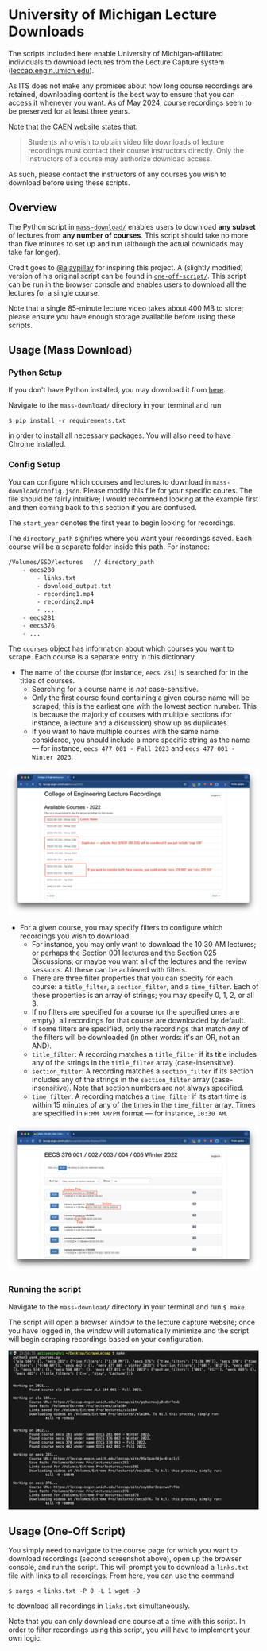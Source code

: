 # University of Michigan Lecture Downloads

The scripts included here enable University of Michigan-affiliated individuals to download lectures from the Lecture Capture system ([leccap.engin.umich.edu](https://leccap.engin.umich.edu)). 

As ITS does not make any promises about how long course recordings are retained, downloading content is the best way to ensure that you can access it whenever you want. As of May 2024, course recordings seem to be preserved for at least three years. 

Note that the [CAEN website](https://caen.engin.umich.edu/lecrecording/students/) states that:
> Students who wish to obtain video file downloads of lecture recordings must contact their course instructors directly. Only the instructors of a course may authorize download access.

As such, please contact the instructors of any courses you wish to download before using these scripts. 

## Overview 
The Python script in [`mass-download/`](/mass-download/) enables users to download **any subset** of lectures from **any number of courses**. This script should take no more than five minutes to set up and run (although the actual downloads may take far longer).

Credit goes to [@ajaypillay](https://github.com/ajaypillay) for inspiring this project. A (slightly modified) version of his original script can be found in [`one-off-script/`](/one-off-script/). This script can be run in the browser console and enables users to download all the lectures for a single course.

Note that a single 85-minute lecture video takes about 400 MB to store; please ensure you have enough storage availablle before using these scripts. 

## Usage (Mass Download)
### Python Setup
If you don't have Python installed, you may download it from [here](https://www.python.org/downloads/). 

Navigate to the `mass-download/` directory in your terminal and run
```
$ pip install -r requirements.txt
```
in order to install all necessary packages. You will also need to have Chrome installed. 

### Config Setup
You can configure which courses and lectures to download in `mass-download/config.json`. Please modify this file for your specific coures. The file should be fairly intuitive; I would recommend looking at the example first and then coming back to this section if you are confused.

The `start_year` denotes the first year to begin looking for recordings. 

The `directory_path` signifies where you want your recordings saved. Each course will be a separate folder inside this path. For instance:
```
/Volumes/SSD/lectures   // directory_path
    - eecs280
        - links.txt
        - download_output.txt
        - recording1.mp4
        - recording2.mp4
        - ...
    - eecs281
    - eecs376
    - ...
``` 

The `courses` object has information about which courses you want to scrape. Each course is a separate entry in this dictionary. 
- The name of the course (for instance, `eecs 281`) is searched for in the titles of courses. 
  - Searching for a course name is *not* case-sensitive. 
  - Only the first course found containing a given course name will be scraped; this is the earliest one with the lowest section number. This is because the majority of courses with multiple sections (for instance, a lecture and a discussion) show up as duplicates. 
  - If you want to have multiple courses with the same name considered, you should include a more specific string as the name — for instance, `eecs 477 001 - Fall 2023` and `eecs 477 001 - Winter 2023`. 

![image](images/courses-by-year.png)
- For a given course, you may specify filters to configure which recordings you wish to download. 
  - For instance, you may only want to download the 10:30 AM lectures; or perhaps the Section 001 lectures and the Section 025 Discussions; or maybe you want all of the lectures and the review sessions. All these can be achieved with filters. 
  - There are three filter properties that you can specify for each course: a `title_filter`, a `section_filter`, and a `time_filter`. Each of these properties is an array of strings; you may specify 0, 1, 2, or all 3. 
  - If no filters are specified for a course (or the specified ones are empty), all recordings for that course are downloaded by default. 
  - If some filters are specified, only the recordings that match *any* of the filters will be downloaded (in other words: it's an OR, not an AND). 
  - `title_filter`: A recording matches a `title_filter` if its title includes any of the strings in the `title_filter` array (case-insensitive). 
  - `section_filter`: A recording matches a `section_filter` if its section includes any of the strings in the `section_filter` array (case-insensitive). Note that section numbers are not always specified.
  - `time_filter`: A recording matches a `time_filter` if its start time is within 15 minutes of any of the times in the `time_filter` array. Times are specified in `H:MM AM/PM` format — for instance, `10:30 AM`. 
  
![image](images/course-page.png)

### Running the script
Navigate to the `mass-download/` directory in your terminal and run `$ make`. 

The script will open a browser window to the lecture capture website; once you have logged in, the window will automatically minimize and the script will begin scraping recordings based on your configuration. 

![image](images/example-run.png)

## Usage (One-Off Script)
You simply need to navigate to the course page for which you want to download recordings (second screenshot above), open up the browser console, and run the script. This will prompt you to download a `links.txt` file with links to all recordings. From here, you can use the command 
```
$ xargs < links.txt -P 0 -L 1 wget -O 
```
to download all recordings in `links.txt` simultaneously. 

Note that you can only download one course at a time with this script. In order to filter recordings using this script, you will have to implement your own logic. 




